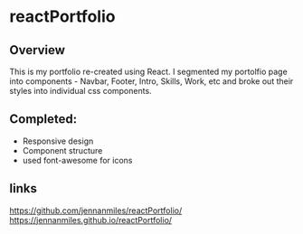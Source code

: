 # reactPortfolio

## Overview
This is my portfolio re-created using React. I segmented my portolfio page into components - Navbar, Footer, Intro, Skills, Work, etc and broke out their styles into individual css components.

## Completed:
* Responsive design
* Component structure 
* used font-awesome for icons

## links
https://github.com/jennanmiles/reactPortfolio/
https://jennanmiles.github.io/reactPortfolio/

